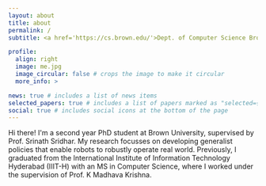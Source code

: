 ```yaml
---
layout: about
title: about
permalink: /
subtitle: <a href='https://cs.brown.edu/'>Dept. of Computer Science Brown University</a>.

profile:
  align: right
  image: me.jpg
  image_circular: false # crops the image to make it circular
  more_info: >

news: true # includes a list of news items
selected_papers: true # includes a list of papers marked as "selected={true}"
social: true # includes social icons at the bottom of the page
---
```


Hi there! I'm a second year PhD student at Brown University, supervised by Prof. Srinath Sridhar. My research focusses on developing generalist policies that enable robots to robustly operate real world. Previously, I graduated from the International Institute of Information Technology Hyderabad (IIIT-H) with an MS in Computer Science, where I worked under the supervision of Prof. K Madhava Krishna. 